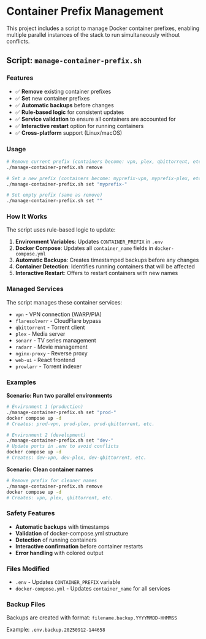 # Container Prefix Management

This project includes a script to manage Docker container prefixes, enabling multiple parallel instances of the stack to run simultaneously without conflicts.

## Script: `manage-container-prefix.sh`

### Features

- ✅ **Remove** existing container prefixes
- ✅ **Set** new container prefixes  
- ✅ **Automatic backups** before changes
- ✅ **Rule-based logic** for consistent updates
- ✅ **Service validation** to ensure all containers are accounted for
- ✅ **Interactive restart** option for running containers
- ✅ **Cross-platform** support (Linux/macOS)

### Usage

```bash
# Remove current prefix (containers become: vpn, plex, qbittorrent, etc.)
./manage-container-prefix.sh remove

# Set a new prefix (containers become: myprefix-vpn, myprefix-plex, etc.)
./manage-container-prefix.sh set "myprefix-"

# Set empty prefix (same as remove)
./manage-container-prefix.sh set ""
```

### How It Works

The script uses rule-based logic to update:

1. **Environment Variables**: Updates `CONTAINER_PREFIX` in `.env`
2. **Docker Compose**: Updates all `container_name` fields in `docker-compose.yml`
3. **Automatic Backups**: Creates timestamped backups before any changes
4. **Container Detection**: Identifies running containers that will be affected
5. **Interactive Restart**: Offers to restart containers with new names

### Managed Services

The script manages these container services:
- `vpn` - VPN connection (WARP/PIA)
- `flaresolverr` - CloudFlare bypass
- `qbittorrent` - Torrent client
- `plex` - Media server
- `sonarr` - TV series management
- `radarr` - Movie management  
- `nginx-proxy` - Reverse proxy
- `web-ui` - React frontend
- `prowlarr` - Torrent indexer

### Examples

**Scenario: Run two parallel environments**

```bash
# Environment 1 (production)
./manage-container-prefix.sh set "prod-"
docker compose up -d
# Creates: prod-vpn, prod-plex, prod-qbittorrent, etc.

# Environment 2 (development) 
./manage-container-prefix.sh set "dev-"
# Update ports in .env to avoid conflicts
docker compose up -d  
# Creates: dev-vpn, dev-plex, dev-qbittorrent, etc.
```

**Scenario: Clean container names**

```bash
# Remove prefix for cleaner names
./manage-container-prefix.sh remove
docker compose up -d
# Creates: vpn, plex, qbittorrent, etc.
```

### Safety Features

- **Automatic backups** with timestamps
- **Validation** of docker-compose.yml structure
- **Detection** of running containers
- **Interactive confirmation** before container restarts
- **Error handling** with colored output

### Files Modified

- `.env` - Updates `CONTAINER_PREFIX` variable
- `docker-compose.yml` - Updates `container_name` for all services

### Backup Files

Backups are created with format: `filename.backup.YYYYMMDD-HHMMSS`

Example: `.env.backup.20250912-144658`